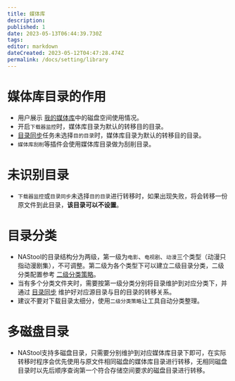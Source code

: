 ```yaml
---
title: 媒体库
description: 
published: 1
date: 2023-05-13T06:44:39.730Z
tags: 
editor: markdown
dateCreated: 2023-05-12T04:47:28.474Z
permalink: /docs/setting/library
---
```


# 媒体库目录的作用

- 用户展示 [我的媒体库](/我的媒体库)中的磁盘空间使用情况。
- 开启`下载器监控`时，媒体库目录为默认的转移目的目录。
- [目录同步](/目录同步)任务未选择`目的目录`时，媒体库目录为默认的转移目的目录。
- `媒体库刮削`等插件会使用媒体库目录做为刮削目录。

# 未识别目录

- `下载器监控`或`目录同步`未选择`目的目录`进行转移时，如果出现失败，将会转移一份原文件到此目录，**该目录可以不设置**。

# 目录分类

- NAStool的目录结构分为两级，第一级为`电影`、`电视剧`、`动漫`三个类型（动漫只指动漫剧集），不可调整。第二级为各个类型下可以建立二级目录分类，二级分类配置参考 [二级分类策略](/基础设置#媒体)。
- 当有多个分类文件夹时，需要按第一级分类分别将目录维护到对应分类下，并通过 [目录同步](/目录同步) 维护好对应源目录与目的目录的转移关系。
- 建议不要对下载目录太细分，使用`二级分类策略`让工具自动分类整理。

# 多磁盘目录

- NAStool支持多磁盘目录，只需要分别维护到对应媒体库目录下即可，在实际转移时程序会优先使用与原文件相同磁盘的媒体库目录进行转移，无相同磁盘目录时以先后顺序查询第一个符合存储空间要求的磁盘目录进行转移。